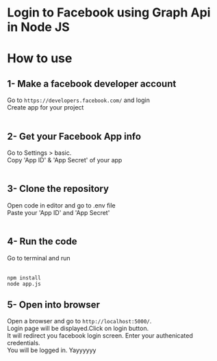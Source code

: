 # Login to Facebook using Graph Api in Node JS

# How to use

## 1- Make a facebook developer account
Go to `https://developers.facebook.com/` and login<br />
Create app for your project<br /><br />

## 2- Get your Facebook App info 
Go to Settings > basic.<br />
Copy 'App ID' & 'App Secret' of your app<br /><br />


## 3- Clone the repository
Open code in editor and go to .env file<br />
Paste your 'App ID' and 'App Secret'<br /><br />


## 4- Run the code
Go to terminal and run <br /><br />

```
npm install
node app.js
```

## 5- Open into browser
Open a browser and go to `http://localhost:5000/`.<br />
Login page will be displayed.Click on login button.<br />
It will redirect you facebook login screen. Enter your authenicated credentials.<br />
You will be logged in. Yayyyyyy<br />